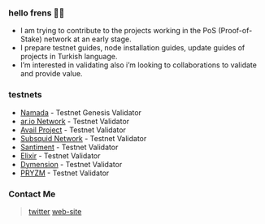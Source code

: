 ### hello frens 👾🧪
- I am trying to contribute to the projects working in the PoS (Proof-of-Stake) network at an early stage.
- I prepare testnet guides, node installation guides, update guides of projects in Turkish language.
- I’m interested in validating also i’m looking to collaborations to validate and provide value.

### testnets
- [Namada](https://namada.net) - Testnet Genesis Validator
- [ar.io Network](https://ar.io) - Testnet Validator
- [Avail Project](https://www.availproject.org) - Testnet Validator
- [Subsquid Network](https://subsquid.io) - Testnet Validator
- [Santiment](https://sanr.network/) - Testnet Validator
- [Elixir](https://elixir.finance) - Testnet Validator
- [Dymension](https://dymension.xyz) - Testnet Validator
- [PRYZM](https://pryzm.zone) - Testnet Validator

### Contact Me
> [twitter](https://twitter.com/pleconodes)
> [web-site](https://pleconodes.com)
